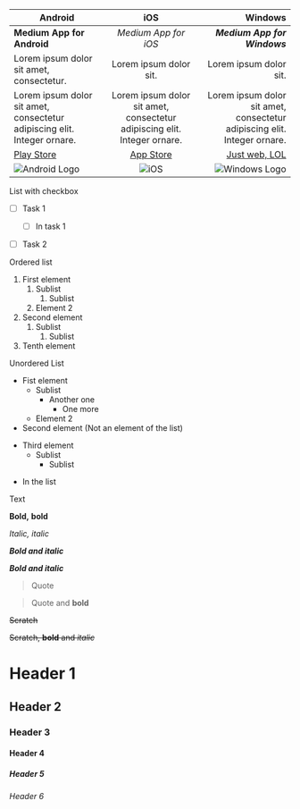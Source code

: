 Android | iOS | Windows
--- | :---: | ---:
**Medium App for Android** | *Medium App for iOS* | ***Medium App for Windows***
Lorem ipsum dolor sit amet, consectetur. | Lorem ipsum dolor sit. | Lorem ipsum dolor sit.
Lorem ipsum dolor sit amet, consectetur adipiscing elit. Integer ornare. | Lorem ipsum dolor sit amet, consectetur adipiscing elit. Integer ornare. | Lorem ipsum dolor sit amet, consectetur adipiscing elit. Integer ornare.
[Play Store](https://play.google.com/store/apps/details?id=com.medium.reader&hl=en) | [App Store](https://apps.apple.com/us/app/medium/id828256236) | [Just web, LOL](https://medium.com/)
![](https://encrypted-tbn0.gstatic.com/images?q=tbn:ANd9GcTd8p_6jqT5gN5ijfyAYqQybBe5IdsSf-lrPMnYU8D-1hkantuC&s "Android Logo") | ![iOS](https://encrypted-tbn0.gstatic.com/images?q=tbn:ANd9GcR_Ww0SKkz6KowV0x8n1iIv_U6Ud_arpme3c5gILc9T6_Aqg4bP&s "iOS Logo") | ![](https://encrypted-tbn0.gstatic.com/images?q=tbn:ANd9GcTMHKUAIOJ7464J16BB-new4WEYG6ZcXdvIuoiRg5Q8YR2jCU9k&s "Windows Logo")


List with checkbox

+ [ ] Task 1
    + [ ] In task 1
+ [ ] Task 2


Ordered list

1. First element
    1. Sublist
        1. Sublist
    1. Element 2    
1. Second element
    1. Sublist
        1. Sublist
1. Tenth element


Unordered List
- Fist element 
  * Sublist
      * Another one
        * One more
  * Element 2
- Second element
(Not an element of the list)
+ Third element
  * Sublist
    * Sublist
- In the list


Text

**Bold,**
__bold__

*Italic,*
_italic_

***Bold and italic***

**_Bold and italic_**

>Quote

>Quote and **bold**

~~Scratch~~

~~Scratch, **bold** and _italic_~~

# Header 1
## Header 2
### Header 3
#### Header 4
##### Header 5
###### Header 6

  
